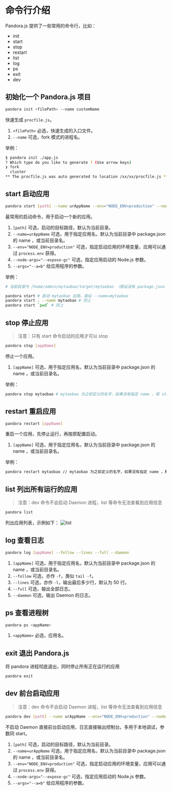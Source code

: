 # 命令行介绍

Pandora.js 提供了一些常用的命令行，比如：

- init
- start
- stop
- restart
- list
- log
- ps
- exit
- dev

## 初始化一个 Pandora.js 项目

```bash
pandora init <filePath> --name customName
```


快速生成 `procfile.js`。

1. `<filePath>` 必选，快速生成的入口文件。
2. `--name` 可选，fork 模式的进程名。

举例：

```bash
$ pandora init ./app.js
? Which type do you like to generate ? (Use arrow keys)
❯ fork 
  cluster 
** The procfile.js was auto generated to location /xx/xx/procfile.js **
```
## start 启动应用

```bash
pandora start [path] --name urAppName --env="NODE_ENV=production" --node-args="--expose-gc"
```

最常用的启动命令，用于启动一个新的应用。

1. `[path]` 可选，启动的目标路径，默认为当前目录。
2. `--name=urAppName` 可选，用于指定应用名，默认为当前目录中 package.json 的 name ，或当前目录名。
3. `--env="NODE_ENV=production"` 可选，指定启动应用的环境变量，应用可以通过 `process.env` 获得。
4. `--node-args="--expose-gc"` 可选，指定应用启动的 Node.js 参数。
4. `--args="--a=b"` 给应用程序的参数。

举例：

```bash
# 当前目录为 /home/admin/mytaobao/target/mytaobao （假设没有 package.json 中的 name）

pandora start # 启动 mytaobao 应用，类似 --name=mytaobao
pandora start . --name mytaobao # 同上
pandora start `pwd` # 同上
```

## stop 停止应用

> 注意：只有 start 命令启动的应用才可以 stop

```bash
pandora stop [appName]
```

停止一个应用。

1. `[appName]` 可选，用于指定应用名，默认为当前目录中 package.json 的 name ，或当前目录名。

举例：

```bash
pandora stop mytaobao # mytaobao 为之前定义的名字，如果没有指定 name ，和 start 一样自动获得 name
```

## restart 重启应用

```bash
pandora restart [appName]
```

重启一个应用，先停止运行，再按原配置启动。

1. `[appName]` 可选，用于指定应用名，默认为当前目录中 package.json 的 name ，或当前目录名。

举例：

```bash
pandora restart mytaobao // mytaobao 为之前定义的名字，如果没有指定 name ，和 start 一样自动获得 name
```

## list 列出所有运行的应用

> 注意：dev 命令不会启动 Daemon 进程，list 等命令无法查看到应用信息

```bash
pandora list
```

列出应用列表，示例如下：
![list](https://img.alicdn.com/tfs/TB107mPeOqAXuNjy1XdXXaYcVXa-2646-330.png) 


## log 查看日志

```bash
pandora log [appName] --follow --lines --full --daemon
```

1. `[appName]` 可选，用于指定应用名，默认为当前目录中 package.json 的 name ，或当前目录名。
2. `--follow` 可选，亦作 `-f`，类似 `tail -f`。
3. `--lines` 可选，亦作 `-l`，输出最后多少行，默认为 50 行。
4. `--full` 可选，输出全部日志。
5. `--daemon` 可选，输出 Daemon 的日志。

## ps 查看进程树

```bash
pandora ps <appName>
```

1. `<appName>` 必选，应用名。


## exit 退出 Pandora.js

将 pandora 进程彻底退出，同时停止所有正在运行的应用

```bash
pandora exit
```

## dev 前台启动应用

> 注意：dev 命令不会启动 Daemon 进程，list 等命令无法查看到应用信息

```bash
pandora dev [path] --name urAppName --env="NODE_ENV=production" --node-args="--expose-gc"
```

不启动 Daemon 直接前台启动应用，日志直接输出控制台。多用于本地调试，参数同 start。

1. `[path]` 可选，启动的目标路径，默认为当前目录。
2. `--name=urAppName` 可选，用于指定应用名，默认为当前目录中 package.json 的 name ，或当前目录名。
3. `--env="NODE_ENV=production"` 可选，指定启动应用的环境变量，应用可以通过 `process.env` 获得。
4. `--node-args="--expose-gc"` 可选，指定应用启动的 Node.js 参数。
4. `--args="--a=b"` 给应用程序的参数。


